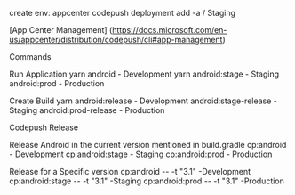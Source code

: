 create env: appcenter codepush deployment add -a <ownerName>/<appName> Staging

[App Center Management] (https://docs.microsoft.com/en-us/appcenter/distribution/codepush/cli#app-management)

Commands

Run Application
yarn android - Development
yarn android:stage - Staging
android:prod - Production

Create Build
yarn android:release - Development
android:stage-release - Staging
android:prod-release - Production

Codepush Release

Release Android in the current version mentioned in build.gradle
cp:android - Development
cp:android:stage - Staging
cp:android:prod - Production

Release for a Specific version
cp:android -- -t "3.1" -Development
cp:android:stage -- -t "3.1" -Staging
cp:android:prod -- -t "3.1" -Production
